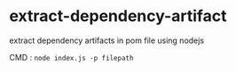 # extract-dependency-artifact
extract dependency artifacts in pom file using nodejs

CMD : <code>node index.js -p filepath</code>
